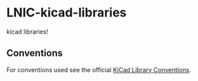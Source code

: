 # LNIC-kicad-libraries
kicad libraries!

## Conventions

For conventions used see the official [KiCad Library Conventions](https://klc.kicad.org/).
